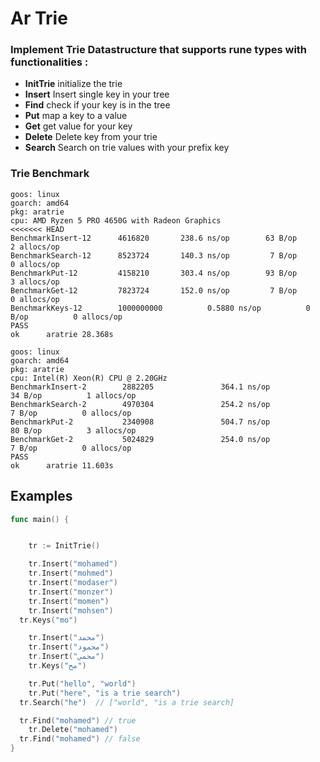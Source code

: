 # Ar Trie


### Implement Trie Datastructure that supports rune types with functionalities :
-  **InitTrie**  initialize the trie
-  **Insert**  Insert single key in your tree 
-  **Find** check if your key is in the tree
-  **Put** map a key to a value 
-  **Get** get value for your key 
-  **Delete** Delete key from your trie
-  **Search** Search on trie values with your prefix key 


### Trie Benchmark 

```
goos: linux
goarch: amd64
pkg: aratrie
cpu: AMD Ryzen 5 PRO 4650G with Radeon Graphics
<<<<<<< HEAD
BenchmarkInsert-12    	4616820	      238.6 ns/op	     63 B/op	      2 allocs/op
BenchmarkSearch-12    	8523724	      140.3 ns/op	      7 B/op	      0 allocs/op
BenchmarkPut-12       	4158210	      303.4 ns/op	     93 B/op	      3 allocs/op
BenchmarkGet-12       	7823724	      152.0 ns/op	      7 B/op	      0 allocs/op
BenchmarkKeys-12      	1000000000	        0.5880 ns/op	      0 B/op	      0 allocs/op
PASS
ok  	aratrie	28.368s
```

```
goos: linux
goarch: amd64
pkg: aratrie
cpu: Intel(R) Xeon(R) CPU @ 2.20GHz
BenchmarkInsert-2        2882205               364.1 ns/op            34 B/op          1 allocs/op
BenchmarkSearch-2        4970304               254.2 ns/op             7 B/op          0 allocs/op
BenchmarkPut-2           2340908               504.7 ns/op            80 B/op          3 allocs/op
BenchmarkGet-2           5024829               254.0 ns/op             7 B/op          0 allocs/op
PASS
ok      aratrie 11.603s

```

## Examples 
```go 
func main() {


	tr := InitTrie()

	tr.Insert("mohamed")
	tr.Insert("mohmed")
	tr.Insert("modaser")
	tr.Insert("monzer")
	tr.Insert("momen")
	tr.Insert("mohsen")
  tr.Keys("mo")

	tr.Insert("محمد")
	tr.Insert("محمود")
	tr.Insert("محمي")
	tr.Keys("مح")

	tr.Put("hello", "world")           
	tr.Put("here", "is a trie search") 
  tr.Search("he")  // ["world", "is a trie search]

  tr.Find("mohamed") // true
	tr.Delete("mohamed")
  tr.Find("mohamed") // false
}

```
